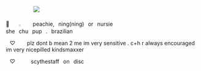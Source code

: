 ⠀⠀⠀⠀⠀⠀⠀![](https://komarev.com/ghpvc/?username=your-github-username&label=♡+dickriders+♡&color=FFB4CB&style=flat-square)

💉⠀ ⠀𓂂⠀⠀⠀peachie,⠀ning(ning)⠀or⠀nursie
⠀⠀⠀⠀⠀⠀⠀ she⠀chu⠀pup⠀.⠀brazilian

⠀♡⠀⠀⠀plz dont b mean 2 me im very sensitive . c+h r always encouraged im very nicepilled kindsmaxxer 

⠀♡⠀⠀⠀⠀scythestaff⠀on⠀disc

